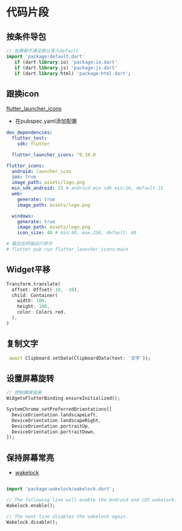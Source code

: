 # 代码片段

## 按条件导包

```dart
// 如果都不满足默认导入default
import 'package:default.dart'
   if (dart.library.io) 'package:io.dart'
   if (dart.library.js) 'package:js.dart'
   if (dart.library.html) 'package:html.dart';
```

## 跟换icon

[flutter_launcher_icons](https://pub.dev/packages/flutter_launcher_icons)

- 在pubspec.yaml添加配置
  
```yaml
dev_dependencies:
  flutter_test:
    sdk: flutter

  flutter_launcher_icons: ^0.10.0

flutter_icons:
  android: launcher_icon
  ios: true
  image_path: assets/logo.png
  min_sdk_android: 21 # android min sdk min:16, default 21
  web:
    generate: true
    image_path: assets/logo.png

  windows:
    generate: true
    image_path: assets/logo.png
    icon_size: 48 # min:48, max:256, default: 48

# 最后在终端运行命令
# flutter pub run flutter_launcher_icons:main
```

## Widget平移

```dart
Transform.translate(
  offset: Offset(-10, -10),
  child: Container(
    width: 100,
    height: 100,
    color: Colors.red,
  ),
)
```

## 复制文字

```dart
 await Clipboard.setData(ClipboardData(text: '文字'));
```

## 设置屏幕旋转

```dart
// 控制横屏竖屏
WidgetsFlutterBinding.ensureInitialized();

SystemChrome.setPreferredOrientations([
  DeviceOrientation.landscapeLeft,
  DeviceOrientation.landscapeRight,
  DeviceOrientation.portraitUp,
  DeviceOrientation.portraitDown,
]);
```

## 保持屏幕常亮

- [wakelock](https://pub.dev/packages/wakelock)

```dart

import 'package:wakelock/wakelock.dart';

// The following line will enable the Android and iOS wakelock.
Wakelock.enable();

// The next line disables the wakelock again.
Wakelock.disable();
```
